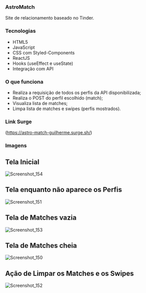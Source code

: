 ### AstroMatch

Site de relacionamento baseado no Tinder.

### Tecnologias
- HTML5
- JavaScript
- CSS com Styled-Components
- ReactJS
- Hooks (useEffect e useState)
- Integração com API

### O que funciona
- Realiza a requisição de todos os perfis da API disponibilizada;
- Realiza o POST do perfil escolhido (match);
- Visualiza lista de matches;
- Limpa lista de matches e swipes (perfis mostrados).

### Link Surge 
(https://astro-match-guilherme.surge.sh/)

### Imagens
## Tela Inicial
![Screenshot_154](https://user-images.githubusercontent.com/47544503/149032903-1119790f-71ce-4187-8507-68c261f6ee14.png)
## Tela enquanto não aparece os Perfis
![Screenshot_151](https://user-images.githubusercontent.com/47544503/149032916-8899e399-5428-4f11-9231-d4f8aa27159e.png)
## Tela de Matches vazia
![Screenshot_153](https://user-images.githubusercontent.com/47544503/149032940-c7fc8688-f91e-4b67-a8bf-9606b455c6db.png)
## Tela de Matches cheia
![Screenshot_150](https://user-images.githubusercontent.com/47544503/149032945-ea64b8fa-9316-46c1-99d8-5635d11638b8.png)
## Ação de Limpar os Matches e os Swipes
![Screenshot_152](https://user-images.githubusercontent.com/47544503/149032949-217ede15-b435-483b-94e6-29e16fbeb2be.png)

